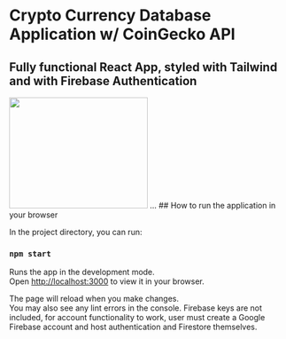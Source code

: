# Crypto Currency Database Application w/ CoinGecko API

## Fully functional React App, styled with Tailwind and with Firebase Authentication

<img src="https://i.ibb.co/dGXXGDK/wadadawdawd.jpg" width="250" height="200"/>
...
## How to run the application in your browser

In the project directory, you can run:

### `npm start`

Runs the app in the development mode.\
Open [http://localhost:3000](http://localhost:3000) to view it in your browser.

The page will reload when you make changes.\
You may also see any lint errors in the console.
Firebase keys are not included, for account functionality to work, user must
create a Google Firebase account and host authentication and Firestore themselves.

